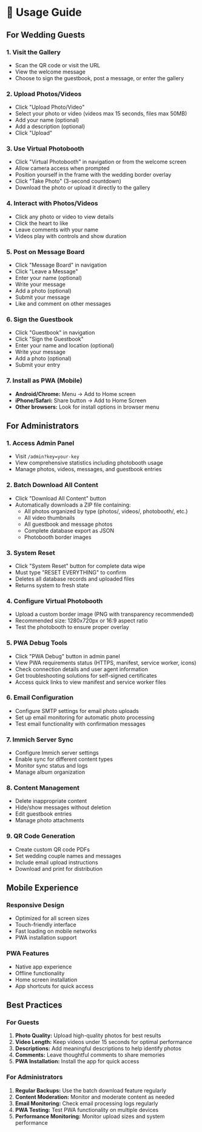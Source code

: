 # 📱 Usage Guide

## For Wedding Guests

### 1. Visit the Gallery
- Scan the QR code or visit the URL
- View the welcome message
- Choose to sign the guestbook, post a message, or enter the gallery

### 2. Upload Photos/Videos
- Click "Upload Photo/Video"
- Select your photo or video (videos max 15 seconds, files max 50MB)
- Add your name (optional)
- Add a description (optional)
- Click "Upload"

### 3. Use Virtual Photobooth
- Click "Virtual Photobooth" in navigation or from the welcome screen
- Allow camera access when prompted
- Position yourself in the frame with the wedding border overlay
- Click "Take Photo" (3-second countdown)
- Download the photo or upload it directly to the gallery

### 4. Interact with Photos/Videos
- Click any photo or video to view details
- Click the heart to like
- Leave comments with your name
- Videos play with controls and show duration

### 5. Post on Message Board
- Click "Message Board" in navigation
- Click "Leave a Message"
- Enter your name (optional)
- Write your message
- Add a photo (optional)
- Submit your message
- Like and comment on other messages

### 6. Sign the Guestbook
- Click "Guestbook" in navigation
- Click "Sign the Guestbook"
- Enter your name and location (optional)
- Write your message
- Add a photo (optional)
- Submit your entry

### 7. Install as PWA (Mobile)
- **Android/Chrome:** Menu → Add to Home screen
- **iPhone/Safari:** Share button → Add to Home Screen
- **Other browsers:** Look for install options in browser menu

## For Administrators

### 1. Access Admin Panel
- Visit `/admin?key=your-key`
- View comprehensive statistics including photobooth usage
- Manage photos, videos, messages, and guestbook entries

### 2. Batch Download All Content
- Click "Download All Content" button
- Automatically downloads a ZIP file containing:
  - All photos organized by type (photos/, videos/, photobooth/, etc.)
  - All video thumbnails
  - All guestbook and message photos
  - Complete database export as JSON
  - Photobooth border images

### 3. System Reset
- Click "System Reset" button for complete data wipe
- Must type "RESET EVERYTHING" to confirm
- Deletes all database records and uploaded files
- Returns system to fresh state

### 4. Configure Virtual Photobooth
- Upload a custom border image (PNG with transparency recommended)
- Recommended size: 1280x720px or 16:9 aspect ratio
- Test the photobooth to ensure proper overlay

### 5. PWA Debug Tools
- Click "PWA Debug" button in admin panel
- View PWA requirements status (HTTPS, manifest, service worker, icons)
- Check connection details and user agent information
- Get troubleshooting solutions for self-signed certificates
- Access quick links to view manifest and service worker files

### 6. Email Configuration
- Configure SMTP settings for email photo uploads
- Set up email monitoring for automatic photo processing
- Test email functionality with confirmation messages

### 7. Immich Server Sync
- Configure Immich server settings
- Enable sync for different content types
- Monitor sync status and logs
- Manage album organization

### 8. Content Management
- Delete inappropriate content
- Hide/show messages without deletion
- Edit guestbook entries
- Manage photo attachments

### 9. QR Code Generation
- Create custom QR code PDFs
- Set wedding couple names and messages
- Include email upload instructions
- Download and print for distribution

## Mobile Experience

### Responsive Design
- Optimized for all screen sizes
- Touch-friendly interface
- Fast loading on mobile networks
- PWA installation support

### PWA Features
- Native app experience
- Offline functionality
- Home screen installation
- App shortcuts for quick access

## Best Practices

### For Guests
1. **Photo Quality:** Upload high-quality photos for best results
2. **Video Length:** Keep videos under 15 seconds for optimal performance
3. **Descriptions:** Add meaningful descriptions to help identify photos
4. **Comments:** Leave thoughtful comments to share memories
5. **PWA Installation:** Install the app for quick access

### For Administrators
1. **Regular Backups:** Use the batch download feature regularly
2. **Content Moderation:** Monitor and moderate content as needed
3. **Email Monitoring:** Check email processing logs regularly
4. **PWA Testing:** Test PWA functionality on multiple devices
5. **Performance Monitoring:** Monitor upload sizes and system performance 
